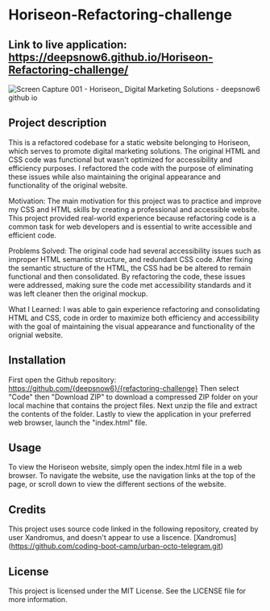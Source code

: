 # Horiseon-Refactoring-challenge

## Link to live application: https://deepsnow6.github.io/Horiseon-Refactoring-challenge/

![Screen Capture 001 - Horiseon_ Digital Marketing Solutions - deepsnow6 github io](https://user-images.githubusercontent.com/130337959/233544910-a6e18da9-fc6b-4ddc-9b83-4b0f3961935e.jpg)


## Project description

This is a refactored codebase for a static website belonging to Horiseon, which serves to promote digital marketing solutions. The original HTML and CSS code was functional but wasn't optimized for accessibility and efficiency purposes. I refactored the code with the purpose of eliminating these issues while also maintaining the original appearance and functionality of the original website.

Motivation:
The main motivation for this project was to practice and improve my CSS and HTML skills by creating a professional and accessible website. This project provided real-world experience because refactoring code is a common task for web developers and is essential to write accessible and efficient code.

Problems Solved:
The original code had several accessibility issues such as improper HTML semantic structure, and redundant CSS code. After fixing the semantic structure of the HTML, the CSS had be be altered to remain functional and then consolidated. By refactoring the code, these issues were addressed, making sure the code met accessibility standards and it was left cleaner then the original mockup.

What I Learned:
I was able to gain experience refactoring and consolidating HTML and CSS, code in order to maximize both efficiency and accessibility with the goal of  maintaining the visual appearance and functionality of the orignial website. 

## Installation

First open the Github repository: https://github.com/{deepsnow6}/{refactoring-challenge}
Then select "Code" then "Download ZIP" to download a compressed ZIP folder on your local machine that contains the project files.
Next unzip the file and extract the contents of the folder.
Lastly to view the application in your preferred web browser, launch the "index.html" file.

## Usage

To view the Horiseon website, simply open the index.html file in a web browser. To navigate the website, use the navigation links at the top of the page, or scroll down to view the different sections of the website.


## Credits

This project uses source code linked in the following repository, created by user Xandromus, and doesn't appear to use a liscence.
[Xandromus] (https://github.com/coding-boot-camp/urban-octo-telegram.git)


## License

This project is licensed under the MIT License. See the LICENSE file for more information.


